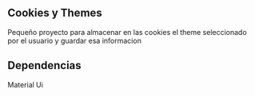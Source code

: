 ## Cookies y Themes
Pequeño proyecto para almacenar en las cookies el theme seleccionado por el usuario y guardar esa informacion

## Dependencias
Material Ui

